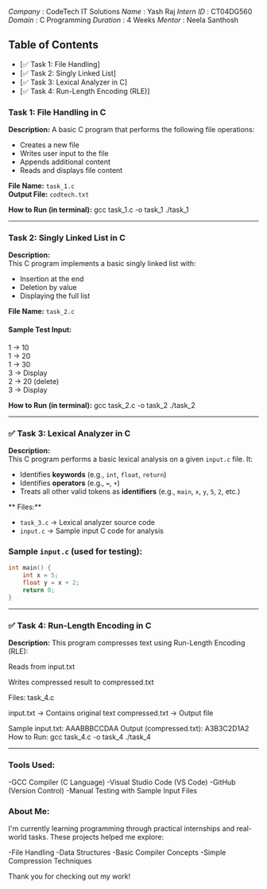*Company* : CodeTech IT Solutions
*Name* : Yash Raj
*Intern ID* : CT04DG560
*Domain* : C Programming
*Duration* : 4 Weeks
*Mentor* : Neela Santhosh

## Table of Contents
- [✅ Task 1: File Handling]
- [✅ Task 2: Singly Linked List]
- [✅ Task 3: Lexical Analyzer in C]
- [✅ Task 4: Run-Length Encoding (RLE)]

### Task 1: File Handling in C
**Description:**
A basic C program that performs the following file operations:
- Creates a new file
- Writes user input to the file
- Appends additional content
- Reads and displays file content

**File Name:** `task_1.c`  
**Output File:** `codtech.txt`

**How to Run (in terminal):**
gcc task_1.c -o task_1
./task_1

---
### Task 2: Singly Linked List in C
**Description:**  
This C program implements a basic singly linked list with:
- Insertion at the end
- Deletion by value
- Displaying the full list

**File Name:** `task_2.c`

#### Sample Test Input:
1 → 10  
1 → 20  
1 → 30  
3 →  Display  
2 → 20 (delete)  
3 →  Display

**How to Run (in terminal):**
gcc task_2.c -o task_2
./task_2


---
### ✅ Task 3: Lexical Analyzer in C

**Description:**  
This C program performs a basic lexical analysis on a given `input.c` file. It:
- Identifies **keywords** (e.g., `int`, `float`, `return`)
- Identifies **operators** (e.g., `=`, `+`)
- Treats all other valid tokens as **identifiers** (e.g., `main`, `x`, `y`, `5`, `2`, etc.)


** Files:**
- `task_3.c` → Lexical analyzer source code
- `input.c` → Sample input C code for analysis


###  Sample `input.c` (used for testing):

```c
int main() {
    int x = 5;
    float y = x + 2;
    return 0;
}
```
---

### ✅ Task 4: Run-Length Encoding in C

**Description:**
This program compresses text using Run-Length Encoding (RLE):

Reads from input.txt

Writes compressed result to compressed.txt

Files: task_4.c

input.txt → Contains original text
compressed.txt → Output file

Sample input.txt: AAABBBCCDAA
Output (compressed.txt): A3B3C2D1A2
How to Run: gcc task_4.c -o task_4
./task_4

---
### Tools Used:
-GCC Compiler (C Language)
-Visual Studio Code (VS Code)
-GitHub (Version Control)
-Manual Testing with Sample Input Files

### About Me:
I'm currently learning programming through practical internships and real-world tasks. These projects helped me explore:

-File Handling
-Data Structures
-Basic Compiler Concepts
-Simple Compression Techniques

Thank you for checking out my work!

